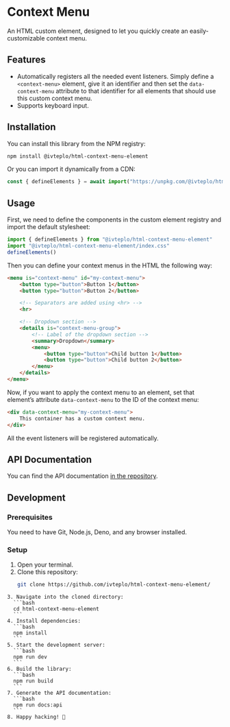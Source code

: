 # Context Menu
An HTML custom element, designed to let you quickly create an easily-customizable context menu.

## Features
- Automatically registers all the needed event listeners.
  Simply define a `<context-menu>` element, give it an identifier
  and then set the `data-context-menu` attribute to that identifier
  for all elements that should use this custom context menu.
- Supports keyboard input.


## Installation
You can install this library from the NPM registry:
```bash
npm install @ivteplo/html-context-menu-element
```

Or you can import it dynamically from a CDN:
```javascript
const { defineElements } = await import("https://unpkg.com/@ivteplo/html-context-menu-element@1.1.0-alpha.1/build/index.js")
```


## Usage
First, we need to define the components in the custom element registry and import the default stylesheet:
```javascript
import { defineElements } from "@ivteplo/html-context-menu-element"
import "@ivteplo/html-context-menu-element/index.css"
defineElements()
```

Then you can define your context menus in the HTML the following way:
```html
<menu is="context-menu" id="my-context-menu">
	<button type="button">Button 1</button>
	<button type="button">Button 2</button>

	<!-- Separators are added using <hr> -->
	<hr>

	<!-- Dropdown section -->
	<details is="context-menu-group">
		<!-- Label of the dropdown section -->
		<summary>Dropdown</summary>
		<menu>
			<button type="button">Child button 1</button>
			<button type="button">Child button 2</button>
		</menu>
	</details>
</menu>
```

Now, if you want to apply the context menu to an element,
set that element’s attribute `data-context-menu` to the ID
of the context menu:
```html
<div data-context-menu="my-context-menu">
	This container has a custom context menu.
</div>
```
All the event listeners will be registered automatically.


## API Documentation
You can find the API documentation [in the repository](./documentation/API.md).


## Development

### Prerequisites
You need to have Git, Node.js, Deno, and any browser installed.

### Setup
1. Open your terminal.
2. Clone this repository:
	```bash
	git clone https://github.com/ivteplo/html-context-menu-element/
  ```
3. Navigate into the cloned directory:
	```bash
	cd html-context-menu-element
	```
4. Install dependencies:
	```bash
	npm install
	```
5. Start the development server:
	```bash
	npm run dev
	```
6. Build the library:
	```bash
	npm run build
	```
7. Generate the API documentation:
	```bash
	npm run docs:api
	```
8. Happy hacking! 🎉

